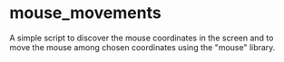 # mouse_movements
A simple script to discover the mouse coordinates in the screen and to move the mouse among chosen coordinates using the "mouse" library.

